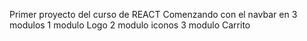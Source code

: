 Primer proyecto del curso de REACT
Comenzando con el navbar en 3 modulos
1 modulo Logo
2 modulo iconos
3 modulo Carrito